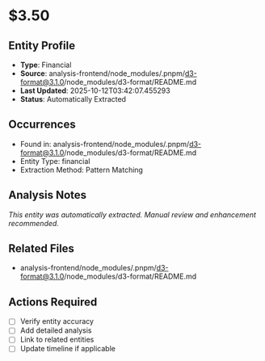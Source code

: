 # $3.50

## Entity Profile
- **Type**: Financial
- **Source**: analysis-frontend/node_modules/.pnpm/d3-format@3.1.0/node_modules/d3-format/README.md
- **Last Updated**: 2025-10-12T03:42:07.455293
- **Status**: Automatically Extracted

## Occurrences
- Found in: analysis-frontend/node_modules/.pnpm/d3-format@3.1.0/node_modules/d3-format/README.md
- Entity Type: financial
- Extraction Method: Pattern Matching

## Analysis Notes
*This entity was automatically extracted. Manual review and enhancement recommended.*

## Related Files
- analysis-frontend/node_modules/.pnpm/d3-format@3.1.0/node_modules/d3-format/README.md

## Actions Required
- [ ] Verify entity accuracy
- [ ] Add detailed analysis
- [ ] Link to related entities
- [ ] Update timeline if applicable
